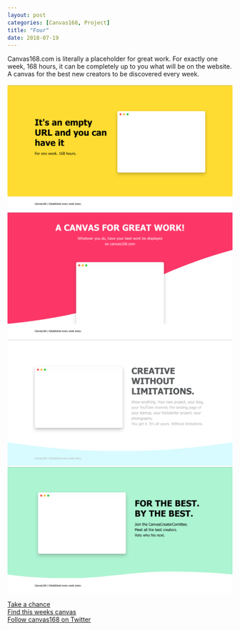 ```yaml
---
layout: post
categories: [Canvas168, Project]
title: "Four"
date: 2018-07-19
---
```


Canvas168.com is literally a placeholder for great work. For exactly one week, 168 hours, it can be completely up to you what will be on the website. A canvas for the best new creators to be discovered every week.
<br>
<br>
![It's an empty URL and you can have it](/images/canvasmedia/canvasweb1.png)
![A canvas for great work](/images/canvasmedia/canvasweb2.png)
![Creative without limitations](/images/canvasmedia/canvasweb3.png)
![For the best by the best](/images/canvasmedia/canvasweb4.png)


[Take a chance](https://my.canvas168.com )
<br>
[Find this weeks canvas](https://canvas168.com)
<br>
[Follow canvas168 on Twitter](https://twitter.com/canvas168)